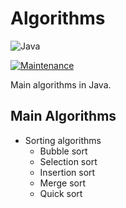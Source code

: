 # Algorithms

![Java](https://img.shields.io/badge/java-%23ED8B00.svg?style=for-the-badge&logo=openjdk&logoColor=white)

[![Maintenance](https://img.shields.io/badge/Maintained%3F-yes-green.svg)](https://GitHub.com/Naereen/StrapDown.js/graphs/commit-activity)

Main algorithms in Java.

## Main Algorithms

- Sorting algorithms
  - Bubble sort
  - Selection sort
  - Insertion sort
  - Merge sort
  - Quick sort
